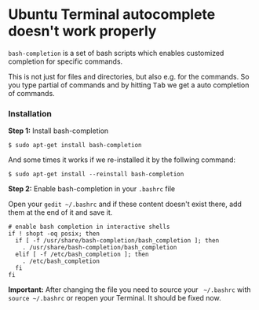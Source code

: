 # Ubuntu Terminal autocomplete doesn't work properly

`bash-completion` is a set of bash scripts which enables customized completion for specific commands.

This is not just for files and directories, but also e.g. for the commands. So you type partial of commands and by hitting <kbd>Tab</kbd> we get a auto completion of commands. 

### Installation
**Step 1:** Install bash-completion

    $ sudo apt-get install bash-completion

And some times it works if we re-installed it by the follwing command:

    $ sudo apt-get install --reinstall bash-completion

**Step 2:** Enable bash-completion in your `.bashrc` file

Open your `gedit ~/.bashrc` and if these content doesn't exist there, add them at the end of it and save it.

<!-- language: bash -->

    # enable bash completion in interactive shells
    if ! shopt -oq posix; then
      if [ -f /usr/share/bash-completion/bash_completion ]; then
        . /usr/share/bash-completion/bash_completion
      elif [ -f /etc/bash_completion ]; then
        . /etc/bash_completion
      fi
    fi

**Important:** After changing the file you need to source your ` ~/.bashrc` with `source ~/.bashrc` or reopen your Terminal. It should be fixed now.
